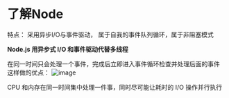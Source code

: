 # 了解Node
 特点：
    采用异步I/O与事件驱动，
属于自我的事件队列循环，属于非阻塞模式

**Node.js 用异步式 I/O 和事件驱动代替多线程**

在同一时间只会处理一个事件，完成后立即进入事件循环检查并处理后面的事件
这样做的优点：
![image](https://user-images.githubusercontent.com/20856598/31374183-7d60b790-adcf-11e7-9724-0e6e9cbdbe22.png)

   CPU 和内存在同一时间集中处理一件事，同时尽可能让耗时的 I/O 操作并行执行
